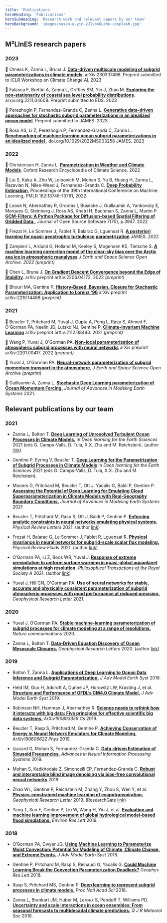 ```yaml
---
title: 'Publications'
heroHeading: 'Publications'
heroSubHeading: 'Research work and relevant papers by our team'
heroBackground: 'images/susan-q-yin-2JIvboGLeho-unsplash.jpg'
---
```


## M²LInES research papers

### 2023 

:blue_book: Otness K, Zanna L, Bruna J. **[Data-driven multiscale modeling of subgrid parameterizations in climate models](https://arxiv.org/pdf/2303.17496)**. arXiv:2303.17496. Preprint submitted to ICLR Workshop on Climate Change AI. 2023

:page_facing_up: Falasca F, Brettin A, Zanna L, Griffies SM, Yin J, Zhao M. **[Exploring the non-stationarity of coastal sea level probability distributions](https://arxiv.org/abs/2211.04608)**. arxiv.org:2211.04608. Preprint submitted to EDS. 2023

:page_facing_up:  Perezhogin P, Fernandez-Granda C, Zanna L. **[Generative data-driven approaches for stochastic subgrid parameterizations in an idealized ocean model](https://arxiv.org/pdf/2302.07984.pdf)**. Preprint submitted to JAMES. 2023

:notebook: Ross AS, Li Z, Perezhogin P, Fernandez-Granda C, Zanna L. **[Benchmarking of machine learning ocean subgrid parameterizations in an idealized model
](https://doi.org/10.1029/2022MS003258)**. doi.org/10.1029/2022MS003258 JAMES. 2023

### 2022

:notebook: Christensen H, Zanna L. **[Parametrization in Weather and Climate Models](https://doi.org/10.1093/acrefore/9780190228620.013.826)**. Oxford Research Encyclopedia of Climate Science. 2022

:blue_book: Liu S, Kaku A, Zhu W, Leibovich M, Mohan S, Yu B, Huang H, Zanna L, Razavian N, Niles-Weed J, Fernandez-Granda C. **[Deep Probability Estimation](https://proceedings.mlr.press/v162/liu22f/liu22f.pdf)**, Proceedings of the 39th International Conference on Machine Learning, PMLR 162:13746-13781, 2022. 

:notebook: Loose N, Abernathey R, Grooms I, Busecke J, Guillaumin A, Yankovsky E, Marques G, Steinberg J, Ross AS, Khatri H, Bachman S, Zanna L,
 Martin P. **[GCM-Filters: A Python Package for Diffusion-based Spatial Filtering of Gridded Data.](https://doi.org/10.21105/joss.03947)**, Journal of Open Source Software 7(70), p.3947. 2022 

:notebook: Frezat H, Le Sommer J, Fablet R, Balarac G, Lguensat R. **[A posteriori learning for quasi-geostrophic turbulence parametrization](https://doi.org/10.1029/2022MS003124)** JAMES. 2022

:notebook: Zampieri L, Arduini G, Holland M, Keeley S, Mogensen KS, Tietsche S. **[A machine learning correction model of the clear-sky bias over the Arctic sea ice in atmospheric reanalyses](https://doi.org/10.1002/essoar.10511269.1)** _J Earth and Space Science Open Archive. 2022_ _(preprint)_

:page_facing_up: Chen L, Bruna J. **[On Gradient Descent Convergence beyond the Edge of Stability](https://doi.org/10.48550/arXiv.2206.04172)**. arXiv preprint arXiv:2206.04172, 2022 _(preprint)_

:page_facing_up: Bhouri MA, Gentine P. **[History-Based, Bayesian, Closure for Stochastic Parameterization: Application to Lorenz '96](https://doi.org/10.48550/arXiv.2210.14488)** arXiv preprint arXiv:2210.14488 _(preprint)_

### 2021
:page_facing_up: Beucler T, Pritchard M, Yuval J, Gupta A, Peng L, Rasp S, Ahmed F, O'Gorman PA, Neelin JD, Lutsko NJ, Gentine P. **[Climate-Invariant Machine Learning](https://doi.org/10.48550/arXiv.2112.08440)** arXiv preprint arXiv:2112.08440. 2021 _(preprint)_

:page_facing_up: Wang P, Yuval J, O'Gorman PA. **[Non-local parameterization of atmospheric subgrid processes with neural networks](https://doi.org/10.48550/arXiv.2201.00417)** arXiv preprint arXiv:2201.00417. 2022 _(preprint)_

:page_facing_up: Yuval J, O'Gorman PA. **[Neural-network parameterization of subgrid momentum transport in the atmosphere.](https://www.essoar.org/doi/abs/10.1002/essoar.10507557.1)** _J Earth and Space Science Open Archive_  _(preprint)_

:notebook: Guillaumin A, Zanna L. **[Stochastic Deep Learning parameterization of Ocean Momentum Forcing.](https://doi.org/10.1029/2021MS002534)** _Journal of Advances in Modeling Earth Systems_ 2021. 

## Relevant publications by our team

### 2021
* Zanna L, Bolton T. **[Deep Learning of Unresolved Turbulent Ocean Processes in Climate Models.](https://doi.org/10.1002/9781119646181.ch20)** In _Deep learning for the Earth Sciences_ 2021 (eds G. Camps-Valls, D. Tuia, X.X. Zhu and M. Reichstein). (author [link](https://laurezanna.github.io/files/Zanna-Bolton-2021.pdf))

* Gentine P, Eyring V, Beucler T. **[Deep Learning for the Parametrization of Subgrid Processes in Climate Models](https://doi.org/10.1002/9781119646181.ch21)** In _Deep learning for the Earth Sciences_ 2021 (eds G. Camps-Valls, D. Tuia, X.X. Zhu and M. Reichstein).
  
* Mooers G, Pritchard M, Beucler T, Ott J, Yacalis G, Baldi P, Gentine P. **[Assessing the Potential of Deep Learning for Emulating Cloud Superparameterization in Climate Models with Real-Geography Boundary Conditions.]( https://doi.org/10.1029/2020MS002385)**
 _Journal of Advances in Modeling Earth Systems_ 2021

* Beucler T, Pritchard M, Rasp S, Ott J, Baldi P, Gentine P. **[Enforcing analytic constraints in neural networks emulating physical systems.](https://doi.org/10.1103/PhysRevLett.126.098302)** _Physical Review Letters_ 2021. (author [link](https://gentinelab.eee.columbia.edu/sites/default/files/content/PhysRevLett.126.098302.pdf))

* Frezat H, Balarac G, Le Sommer J, Fablet R, Lguensat R. **[Physical invariance in neural networks for subgrid-scale scalar flux modeling.](https://doi.org/10.1103/PhysRevFluids.6.024607)** _Physical Review Fluids_ 2021. (author [link](https://mycore.core-cloud.net/index.php/s/lQCP7AfbolI7klN?path=%2F2021#pdfviewer))

* O’Gorman PA, Li Z, Boos WR, Yuval J. **[Response of extreme precipitation to uniform surface warming in quasi-global aquaplanet simulations at high resolution.](https://doi.org/10.1098/rsta.2019.0543)** _Philosophical Transactions of the Royal Society A_ 2021. (author [link](https://halo.mit.edu/src/ogorman_quasi_global_hires_precip_extremes_2021.pdf))

* Yuval J, Hill CN, O'Gorman PA. **[Use of neural networks for stable, accurate and physically consistent parameterization of subgrid atmospheric processes with good performance at reduced precision.](https://doi.org/10.1029/2020GL091363)** _Geophysical Research Letter_ 2021.

### 2020

* Yuval J, O’Gorman PA. **[Stable machine-learning parameterization of subgrid processes for climate modeling at a range of resolutions.](https://doi.org/10.1038/s41467-020-17142-3)** _Nature communications_ 2020.

* Zanna L, Bolton T. **[Data‐Driven Equation Discovery of Ocean Mesoscale Closures.](https://doi.org/10.1029/2020GL088376)** _Geophysical Research Letters_ 2020. (author [link](https://laurezanna.github.io/files/Zanna-Bolton-2020.pdf))

### 2019

* Bolton T, Zanna L. **[Applications of Deep Learning to Ocean Data Inference and Subgrid Parameterization.](https://doi.org/10.1029/2018MS001472)** _J Adv Model Earth Syst_ 2019. 

* Held IM, Guo H, Adcroft A, Dunne JP, Horowitz LW, Krasting J, et al. **[Structure and Performance of GFDL’s CM4.0 Climate Model.](https://doi.org/10.1029/2019MS001829)** _J Adv Model Earth Syst_ 2019. 

* Robinson NH, Hamman J, Abernathey R. **[Science needs to rethink how it interacts with big data: Five principles for effective scientific big data systems.](https://doi.org/10.48550/arXiv.1908.03356)** _ArXiv190803356 Cs_ 2019.

* Beucler T, Rasp S, Pritchard M, Gentine P. **[Achieving Conservation of Energy in Neural Network Emulators for Climate Modeling.](https://doi.org/10.48550/arXiv.1906.06622)** _ArXiv190606622 Phys_ 2019.

* Izacard G, Mohan S, Fernandez-Granda C. **[Data-driven Estimation of Sinusoid Frequencies.](https://doi.org/10.48550/arXiv.1906.00823)** _Advances in Neural Information Processing Systems_ 2019. 

* Mohan S, Kadkhodaie Z, Simoncelli EP, Fernandez-Granda C. **[Robust and interpretable blind image denoising via bias-free convolutional neural networks](https://doi.org/10.48550/arXiv.1906.05478)** 2019.

* Zhao WL, Gentine P, Reichstein M, Zhang Y, Zhou S, Wen Y, et al. **[Physics-constrained machine learning of evapotranspiration.](https://doi.org/10.1029/2019GL085291)** _Geophysical Research Letter_ 2019. (ResearchGate [link](https://www.researchgate.net/publication/337868554_Physics-Constrained_Machine_Learning_of_Evapotranspiration))

* Yang T, Sun F, Gentine P, Liu W, Wang H, Yin J, et al. **[Evaluation and machine learning improvement of global hydrological model-based flood simulations.](https://doi.org/10.1088/1748-9326/ab4d5e)** _Environ Res Lett_ 2019.

### 2018

* O’Gorman PA, Dwyer JG. **[Using Machine Learning to Parameterize Moist Convection: Potential for Modeling of Climate, Climate Change, and Extreme Events.](https://doi.org/10.1029/2018MS001351)** _J Adv Model Earth Syst_ 2018.

* Gentine P, Pritchard M, Rasp S, Reinaudi G, Yacalis G. **[Could Machine Learning Break the Convection Parameterization Deadlock?](https://doi.org/10.1029/2018GL078202)** _Geophys Res Lett_ 2018. 

* Rasp S, Pritchard MS, Gentine P. **[Deep learning to represent subgrid processes in climate models.](https://doi.org/10.1073/pnas.1810286115)** _Proc Natl Acad Sci_ 2018. 

* Zanna L, Brankart JM, Huber M, Leroux S, Penduff T, Williams PD. **[Uncertainty and scale interactions in ocean ensembles: From seasonal forecasts to multidecadal climate predictions.](https://doi.org/10.1002/qj.3397)** _Q J R Meteorol Soc_ 2018. 



